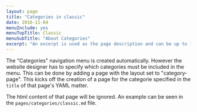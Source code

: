 ```yaml
---
layout: page
title: "Categories in classic"
date: 2016-11-04
menuInclude: yes
menuTopTitle: Classic
menuSubTitle: "About Categories"
excerpt: "An excerpt is used as the page description and can be up to 160 characters long..."
---
```


The "Categories" navigation menu is created automatically. However the website designer has to specify which categories must be included in the menu. This can be done by adding a page with the layout set to "category-page". This kicks off the creation of a page for the categorie specified in the `title` of that page's YAML matter.

The html content of that page will be ignored. An example can be seen in the `pages/categories/classic.md` file.